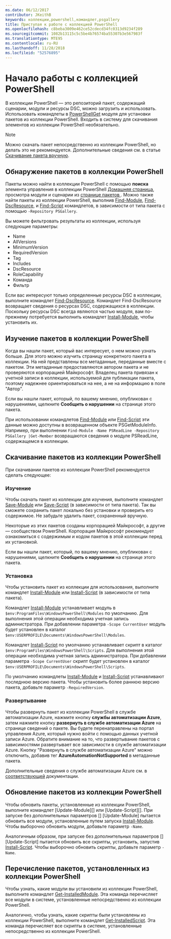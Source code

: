 ```yaml
---
ms.date: 06/12/2017
contributor: JKeithB
keywords: коллекции,powershell,командлет,psgallery
title: Приступая к работе с коллекцией PowerShell
ms.openlocfilehash: c8beba3009e462ce52cdecd34fc0313d9234f289
ms.sourcegitcommit: 1082b13115c5c5be4b76574ba55307b3e567983f
ms.translationtype: MTE95
ms.contentlocale: ru-RU
ms.lasthandoff: 11/28/2018
ms.locfileid: "52576895"
---
```

# <a name="getting-started-with-the-powershell-gallery"></a>Начало работы с коллекцией PowerShell

В коллекции PowerShell — это репозиторий пакет, содержащий сценарии, модули и ресурсы DSC, можно загрузить и использовать. Использовать командлеты в [PowerShellGet](/powershell/module/powershellget) модуля для установки пакетов из коллекции PowerShell. Входить в систему для скачивания элементов из коллекции PowerShell необязательно.

> [!NOTE]
> Можно скачать пакет непосредственно из коллекции PowerShell, но делать это не рекомендуется.
> Дополнительные сведения см. в статье [Скачивание пакета вручную](/powershell/gallery/how-to/working-with-packages/manual-download).

## <a name="discovering-packages-from-the-powershell-gallery"></a>Обнаружение пакетов в коллекции PowerShell

Пакеты можно найти в коллекции PowerShell с помощью **поиска** элемента управления в коллекции PowerShell [Домашняя страница](https://www.powershellgallery.com), просмотра модули и сценарии из [странице пакетов ](https://www.powershellgallery.com/packages). Можно также найти пакеты из коллекции PowerShell, выполнив [Find-Module][], [Find-DscResource], и [Find-Script][] командлетов, в зависимости от типа пакета с помощью `-Repository PSGallery`.

Вы можете фильтровать результаты из коллекции, используя следующие параметры:

- Name
- AllVersions
- MinimumVersion
- RequiredVersion
- Tag
- Includes
- DscResource
- RoleCapability
- Команда
- Фильтр

Если вас интересуют только определенные ресурсы DSC в коллекции, выполните командлет [Find-DscResource]. Командлет Find-DscResource возвращает сведения о ресурсах DSC, содержащихся в коллекции.
Поскольку ресурсы DSC всегда являются частью модуля, вам по-прежнему потребуется выполнить командлет [Install-Module][], чтобы установить их.

## <a name="learning-about-packages-in-the-powershell-gallery"></a>Изучение пакетов в коллекции PowerShell

Когда вы нашли пакет, который вас интересует, о нем можно узнать больше. Для этого можно изучить страницу конкретного пакета в коллекции. На ней представлены все метаданные, переданные вместе с пакетом. Эти метаданные предоставляются автором пакета и не проверяются корпорацией Майкрософт. Владелец пакета привязан к учетной записи в коллекции, используемой для публикации пакета, поэтому надежнее ориентироваться на нее, а не на информацию в поле "Автор".

Если вы нашли пакет, который, по вашему мнению, опубликован с нарушениями, щелкните **Сообщить о нарушении** на странице этого пакета.

При использовании командлетов [Find-Module][] или [Find-Script][] эти данные можно доступны в возвращенном объекте PSGetModuleInfo. Например, при выполнении `Find-Module -Name PSReadLine -Repository PSGallery |Get-Member`
возвращаются сведения о модуле PSReadLine, содержащемся в коллекции.

## <a name="downloading-packages-from-the-powershell-gallery"></a>Скачивание пакетов из коллекции PowerShell

При скачивании пакетов из коллекции PowerShell рекомендуется сделать следующее:

### <a name="inspect"></a>Изучение

Чтобы скачать пакет из коллекции для изучения, выполните командлет [Save-Module][] или [Save-Script][] (в зависимости от типа пакета). Так вы сможете сохранить пакет локально без установки и проверить его содержимое. Не забудьте удалить пакет, сохраненный вручную.

Некоторые из этих пакетов созданы корпорацией Майкрософт, а другие — сообществом PowerShell.
Корпорация Майкрософт рекомендует ознакомиться с содержимым и кодом пакетов в этой коллекции перед их установкой.

Если вы нашли пакет, который, по вашему мнению, опубликован с нарушениями, щелкните **Сообщить о нарушении** на странице этого пакета.

### <a name="install"></a>Установка

Чтобы установить пакет из коллекции для использования, выполните командлет [Install-Module][] или [Install-Script][] (в зависимости от типа пакета).

Командлет [Install-Module][] устанавливает модуль в `$env:ProgramFiles\WindowsPowerShell\Modules` по умолчанию.
Для выполнения этой операции необходима учетная запись администратора. При добавлении параметра `-Scope CurrentUser` модуль будет установлен в каталог `$env:USERPROFILE\Documents\WindowsPowerShell\Modules`.

Командлет [Install-Script][] по умолчанию устанавливает скрипт в каталог `$env:ProgramFiles\WindowsPowerShell\Scripts`.
Для выполнения этой операции необходима учетная запись администратора. При добавлении параметра `-Scope CurrentUser` скрипт будет установлен в каталог `$env:USERPROFILE\Documents\WindowsPowerShell\Scripts`.

По умолчанию командлеты [Install-Module][] и [Install-Script][] устанавливают последнюю версию пакета.
Чтобы установить более раннюю версию пакета, добавьте параметр `-RequiredVersion`.

### <a name="deploy"></a>Развертывание

Чтобы развернуть пакет из коллекции PowerShell в службе автоматизации Azure, нажмите кнопку **службы автоматизации Azure**, затем нажмите кнопку **развернуть в службе автоматизации Azure** на странице сведений о пакете. Вы будете перенаправлены на портал управления Azure, который нужно войти с помощью данных учетной записи Azure. Обратите внимание на то, что развертывание пакетов с зависимостями развертывает все зависимости в службе автоматизации Azure. Кнопку "Развернуть в службе автоматизации Azure" можно отключить, добавив тег **AzureAutomationNotSupported** в метаданные пакета.

Дополнительные сведения о службе автоматизации Azure см. в [соответствующей](/azure/automation) документации.

## <a name="updating-packages-from-the-powershell-gallery"></a>Обновление пакетов из коллекции PowerShell

Чтобы обновить пакеты, установленные из коллекции PowerShell, выполните командлет [Update-Module][] или [Update-Script][]. При запуске без дополнительных параметров [] [Update-Module] пытается обновить все модули, установленные путем запуска [Install-Module][]. Чтобы выборочно обновить модули, добавьте параметр `-Name`. 

Аналогичным образом, при запуске без дополнительных параметров [] [Update-Script] пытается обновить все скрипты, установить, запустив [Install-Script][]. Чтобы выборочно обновить скрипты, добавьте параметр `-Name`.

## <a name="list-packages-that-you-have-installed-from-the-powershell-gallery"></a>Перечисление пакетов, установленных из коллекции PowerShell

Чтобы узнать, какие модули вы установили из коллекции PowerShell, выполните командлет [Get-InstalledModule][]. Эта команда перечисляет все модули в системе, установленные непосредственно из коллекции PowerShell.

Аналогично, чтобы узнать, какие скрипты были установлены из коллекции PowerShell, выполните командлет [Get-InstalledScript][]. Эта команда перечисляет все скрипты в системе, установленные непосредственно из коллекции PowerShell.

[Find-DscResource]: /powershell/module/powershellget/Find-DscResource
[Find-Module]: /powershell/module/powershellget/Find-Module
[Find-Script]: /powershell/module/powershellget/Find-Script
[Get-InstalledModule]: /powershell/module/powershellget/Get-InstalledModule
[Get-InstalledScript]: /powershell/module/powershellget/Get-InstalledScript
[Install-Module]: /powershell/module/powershellget/Install-Module
[Install-Script]: /powershell/module/powershellget/Install-Script
[Publish-Module]: /powershell/module/powershellget/Publish-Module
[Publish-Script]: /powershell/module/powershellget/Publish-Script
[Register-PSRepository]: /powershell/module/powershellget/Register-Repository
[Save-Module]: /powershell/module/powershellget/Save-Module
[Save-Script]: /powershell/module/powershellget/Save-Script

